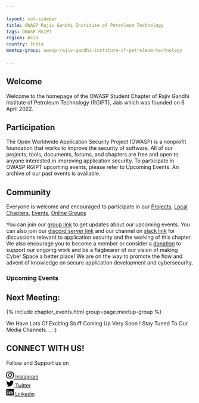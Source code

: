 ```yaml
---

layout: col-sidebar
title: OWASP Rajiv Gandhi Institute of Petroleum Technology
tags: OWASP RGIPT
region: Asia
country: India
meetup-group: owasp-rajiv-gandhi-institute-of-petroleum-technology

---
```

## Welcome
Welcome to the homepage of the OWASP Student Chapter of Rajiv Gandhi Institute of Petroleum Technology (RGIPT), Jais which was founded on 6 April 2022.

## Participation
The Open Worldwide Application Security Project (OWASP) is a nonprofit foundation that works to improve the security of software. All of our projects, tools, documents, forums, and chapters are free and open to anyone interested in improving application security.
To participate in OWASP RGIPT upcoming events, please refer to Upcoming Events. An archive of our past events is available. 

## Community

Everyone is welcome and encouraged to participate in our [Projects](/projects/), [Local Chapters](/chapters/), [Events](/events/), [Online Groups](https://groups.google.com/a/owasp.com/)

You can join our [group link](#) to get updates about our upcoming events. You can also join our [discord server link](#) and our channel on [slack link](#) for discussions relevant to application security and the working of this chapter.
We also encourage you to become a member or consider a [donation](#) to support our ongoing work and be a flagbearer of our vision of making Cyber Space a better place!
We are on the way to promote the flow and advent of knowledge on secure application development and cybersecurity.

### Upcoming Events

## Next Meeting:
{% include chapter_events.html group=page.meetup-group %}

We Have Lots Of Exciting Stuff Coming Up Very Soon ! Stay Tuned To Our Media Channels ... :)


## CONNECT WITH US!

Follow and Support us on

 <a href="https://www.instagram.com/owasprgipt/" target="_blank" ><img width = "20" height = "20" src ="./assets/images/instagram-brands.svg"/> <span style = "font-family:sans-serif">Instagram </span> </a> <br/>
 <a href="https://twitter.com/OwaspRgipt" target="_blank" > <img width = "20" height = "20" src ="./assets/images/twitter-brands.svg"/> <span style = "font-family:sans-serif"> Twitter  </span></a> <br/>
 <a href="https://www.linkedin.com/company/owasp-rgipt-student-chapter/" target="_blank" > <img width = "20" height = "20" src ="./assets/images/linkedin-brands.svg"/>  <span style = "font-family:sans-serif">  Linkedin </span></a> <br/>
